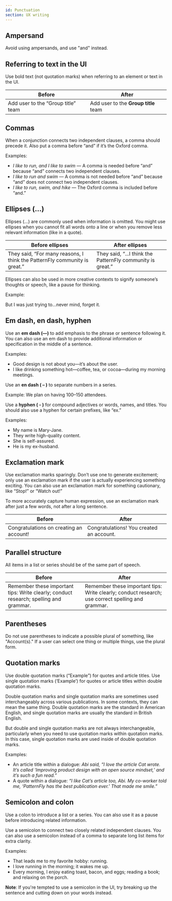 ```yaml
---
id: Punctuation
section: UX writing
---
```


## Ampersand
Avoid using ampersands, and use "and" instead.

## Referring to text in the UI
Use bold text (not quotation marks) when referring to an element or text in the UI.

| Before                             | After                                |
|------------------------------------|--------------------------------------|
| Add user to the “Group title” team | Add user to the **Group title** team |

## Commas
When a conjunction connects two independent clauses, a comma should precede it. Also put a comma before “and” if it’s the Oxford comma.

Examples:
- *I like to run, and I like to swim* — A comma is needed before “and” because “and” connects two independent clauses.
- *I like to run and swim* — A comma is not needed before “and” because “and” does not connect two independent clauses.
- *I like to run, swim, and hike* — The Oxford comma is included before “and.”

## Ellipses (...)
Ellipses (...) are commonly used when information is omitted. You might use ellipses when you cannot fit all words onto a line or when you remove less relevant information (like in a quote).

|**Before ellipses**  | **After ellipses** |
|---------------------|--------------------|
| They said, “For many reasons, I think the PatternFly community is great.” | They said, “...I think the PatternFly community is great.” |

Ellipses can also be used in more creative contexts to signify someone’s thoughts or speech, like a pause for thinking.

Example:

But I was just trying to...never mind, forget it.

## Em dash, en dash, hyphen
Use an **em dash (—)** to add emphasis to the phrase or sentence following it. You can also use an em dash to provide additional information or specification in the middle of a sentence.

Examples:
- Good design is not about you—it’s about the user.
- I like drinking something hot—coffee, tea, or cocoa—during my morning meetings.

Use an **en dash ( – )** to separate numbers in a series.

Example:
We plan on having 100–150 attendees.

Use a **hyphen ( - )** for compound adjectives or words, names, and titles. You should also use a hyphen for certain prefixes, like “ex.”

Examples:
- My name is Mary-Jane.
- They write high-quality content.
- She is self-assured.
- He is my ex-husband.

## Exclamation mark
Use exclamation marks sparingly. Don’t use one to generate excitement; only use an exclamation mark if the user is actually experiencing something exciting. You can also use an exclamation mark for something cautionary, like “Stop!” or “Watch out!”

To more accurately capture human expression, use an exclamation mark after just a few words, not after a long sentence.

|**Before**  | **After** |
|------------|-----------|
| Congratulations on creating an account! | Congratulations! You created an account. |

## Parallel structure
All items in a list or series should be of the same part of speech.

|**Before**  | **After** |
|------------|-----------|
| Remember these important tips: Write clearly; conduct research; spelling and grammar. | Remember these important tips: Write clearly; conduct research; use correct spelling and grammar. |

## Parentheses 
Do not use parentheses to indicate a possible plural of something, like "Account(s)." If a user can select one thing or multiple things, use the plural form.

## Quotation marks
Use double quotation marks (“Example”) for quotes and article titles. Use single quotation marks (‘Example’) for quotes or article titles within double quotation marks.

Double quotation marks and single quotation marks are sometimes used interchangeably across various publications. In some contexts, they can mean the same thing. Double quotation marks are the standard in American English, and single quotation marks are usually the standard in British English.

But double and single quotation marks are not always interchangeable, particularly when you need to use quotation marks within quotation marks. In this case, single quotation marks are used inside of double quotation marks.

Examples:
- An article title within a dialogue:  *Abi said, “I love the article Cat wrote. It’s called ‘Improving product design with an open source mindset,’ and it’s such a fun read.”*
- A quote within a dialogue: *“I like Cat’s article too, Abi. My co-worker told me, ‘PatternFly has the best publication ever.’ That made me smile.”*

## Semicolon and colon
Use a colon to introduce a list or a series. You can also use it as a pause before introducing related information.

Use a semicolon to connect two closely related independent clauses. You can also use a semicolon instead of a comma to separate long list items for extra clarity.

Examples:
- That leads me to my favorite hobby: running.
- I love running in the morning; it wakes me up.
- Every morning, I enjoy eating toast, bacon, and eggs; reading a book; and relaxing on the porch.

**Note**: If you're tempted to use a semicolon in the UI, try breaking up the sentence and cutting down on your words instead.